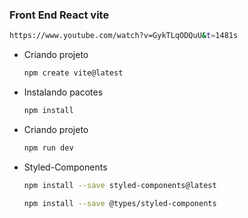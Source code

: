 ### Front End React vite
```sh
https://www.youtube.com/watch?v=GykTLqODQuU&t=1481s
```
* Criando projeto
    ```sh
    npm create vite@latest
    ```
* Instalando pacotes
    ```sh
    npm install
    ```
* Criando projeto
    ```sh
    npm run dev
    ```
* Styled-Components
    ```sh
    npm install --save styled-components@latest
    ```
    ```sh
    npm install --save @types/styled-components
    ```

    